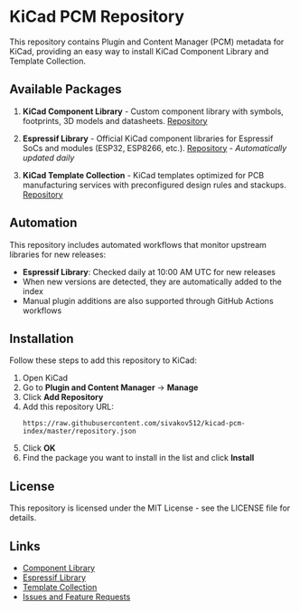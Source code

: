 # KiCad PCM Repository

This repository contains Plugin and Content Manager (PCM) metadata for KiCad, providing an easy way to install KiCad Component Library and Template Collection.

## Available Packages

1. **KiCad Component Library** - Custom component library with symbols, footprints, 3D models and datasheets. [Repository](https://github.com/sivakov512/kicad-library)

2. **Espressif Library** - Official KiCad component libraries for Espressif SoCs and modules (ESP32, ESP8266, etc.). [Repository](https://github.com/espressif/kicad-libraries) - *Automatically updated daily*

3. **KiCad Template Collection** - KiCad templates optimized for PCB manufacturing services with preconfigured design rules and stackups. [Repository](https://github.com/sivakov512/kicad-templates)

## Automation

This repository includes automated workflows that monitor upstream libraries for new releases:

- **Espressif Library**: Checked daily at 10:00 AM UTC for new releases
- When new versions are detected, they are automatically added to the index
- Manual plugin additions are also supported through GitHub Actions workflows

## Installation

Follow these steps to add this repository to KiCad:

1. Open KiCad
2. Go to **Plugin and Content Manager** → **Manage**
3. Click **Add Repository**
4. Add this repository URL:
   ```
   https://raw.githubusercontent.com/sivakov512/kicad-pcm-index/master/repository.json
   ```
5. Click **OK**
6. Find the package you want to install in the list and click **Install**

## License

This repository is licensed under the MIT License - see the LICENSE file for details.

## Links

- [Component Library](https://github.com/sivakov512/kicad-library)
- [Espressif Library](https://github.com/espressif/kicad-libraries)
- [Template Collection](https://github.com/sivakov512/kicad-templates)
- [Issues and Feature Requests](https://github.com/sivakov512/kicad-pcm-index/issues)
